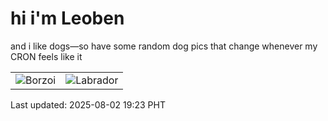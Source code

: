 # hi i'm Leoben

and i like dogs—so have some random dog pics that change whenever my CRON feels like it

|  |  |
|--------|----------|
| ![Borzoi](https://random-dog-vercel.vercel.app/api/random-borzoi?v=1754133807) | ![Labrador](https://random-dog-vercel.vercel.app/api/random-labrador?v=1754133807) |

Last updated: 2025-08-02 19:23 PHT
